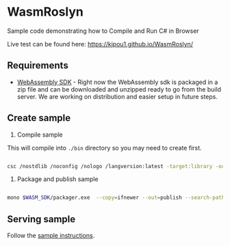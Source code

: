 # WasmRoslyn

Sample code demonstrating how to Compile and Run C# in Browser

Live test can be found here: https://kjpou1.github.io/WasmRoslyn/

## Requirements

- [WebAssembly SDK](https://github.com/mono/mono/blob/master/sdks/wasm/docs/getting-started/obtain-wasm-sdk.md) - Right now the WebAssembly sdk is packaged in a zip file and can be downloaded and unzipped ready to go from the build server.  We are working on distribution and easier setup in future steps.

## Create sample

1. Compile sample 

This will compile into `./bin` directory so you may need to create first.

``` bash

csc /nostdlib /noconfig /nologo /langversion:latest -target:library -out:./bin/WasmRoslyn.dll /r:$WASM_SDK/wasm-bcl/wasm/mscorlib.dll /r:$WASM_SDK/wasm-bcl/wasm/System.Core.dll /r:$WASM_SDK/wasm-bcl/wasm/System.dll /r:$WASM_SDK/wasm-bcl/wasm/Facades/System.Runtime.dll /r:$WASM_SDK/wasm-bcl/wasm/Facades/System.IO.dll /r:$WASM_SDK/wasm-bcl/wasm/Facades/System.Collections.dll /r:$WASM_SDK/wasm-bcl/wasm/Facades/System.Text.Encoding.dll /r:$WASM_SDK/wasm-bcl/wasm/Facades/System.Threading.dll /r:$WASM_SDK/wasm-bcl/wasm/Facades/System.Threading.Tasks.dll /r:$WASM_SDK/wasm-bcl/wasm/System.Net.Http.dll /r:$WASM_SDK/wasm-bcl/wasm/Facades/netstandard.dll  /r:$WASM_SDK/framework/WebAssembly.Bindings.dll /r:$WASM_SDK/framework/WebAssembly.Net.Http.dll /r:./managed/Microsoft.CodeAnalysis.CSharp.dll /r:./managed/Microsoft.CodeAnalysis.dll /r:./managed/System.Collections.Immutable.dll Program.cs CompileService.cs

```

1. Package and publish sample 

``` bash

mono $WASM_SDK/packager.exe  --copy=ifnewer --out=publish --search-path=./managed/ --asset=index.html --asset=RunClass.txt  ./bin/WasmRoslyn.dll

```

## Serving sample

Follow the [sample instructions](https://github.com/mono/mono/blob/master/sdks/wasm/docs/getting-started/sample.md#serving-sample).